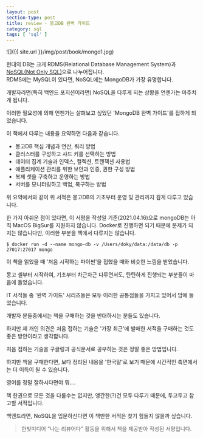 ```yaml
---
layout: post
section-type: post
title: review - 몽고DB 완벽 가이드
category: sql
tags: [ 'sql' ]
---
```


![]({{ site.url }}/img/post/book/mongo1.jpg)

현대의 DB는 크게 RDMS(Relational Database Management System)과 [NoSQL(Not Only SQL)](https://ko.wikipedia.org/wiki/NoSQL)으로 나누어집니다.  
RDMS에는 MySQL이 있다면, NoSQL에는 MongoDB가 가장 유명합니다.  

개발자라면(특히 백엔드 포지션이라면) NoSQL을 다루게 되는 상황을 언젠가는 마주치게 됩니다.  

이러한 필요성에 의해 언젠가는 살펴보고 싶었던 'MongoDB 완벽 가이드'를 접하게 되었습니다.

이 책에서 다루는 내용을 요약하면 다음과 같습니다.

- 몽고DB 핵심 개념과 연산, 쿼리 방법
- 클러스터를 구성하고 샤드 키를 선택하는 방법
- 데이터 집계 기술과 인덱스, 컬렉션, 트랜잭션 사용법
- 애플리케이션 관리를 위한 보안과 인증, 권한 구성 방법
- 복제 셋을 구축하고 운영하는 방법
- 서버를 모니터링하고 백업, 복구하는 방법

위 요약에서와 같이 위 서적은 몽고DB의 기초부터 운영 및 관리까지 깊게 다루고 있습니다.


한 가지 아쉬운 점이 있다면, 이 서평을 작성일 기준(2021.04.16)으로 mongoDB는 아직 MacOS BigSur를 지원하지 않습니다. Docker로 진행하면 되기 때문에 문제가 되지는 않습니다만, 이러한 부분을 책에서 다루지는 않습니다.  

```
$ docker run -d --name mongo-db -v /Users/doky/data:/data/db -p 27017:27017 mongo
```

이 책을 읽었을 때 '처음 시작하는 파이썬'을 접했을 때와 비슷한 느낌을 받았습니다.

몽고 셸부터 시작하여, 기초부터 차근차근 다루면서도, 탄탄하게 진행되는 부분들이 마음에 들었습니다.  

IT 서적들 중 '완벽 가이드' 시리즈들은 모두 이러한 공통점들을 가지고 있어서 맘에 들었습니다.  

개발자 분들중에서는 책을 구매하는 것을 반대하시는 분들도 있습니다. 

하지만 제 개인 의견은 처음 접하는 기술은 '가장 최근'에 발매한 서적을 구매하는 것도 좋은 방안이라고 생각합니다.  

처음 접하는 기술을 구글링과 공식문서로 공부하는 것은 정말 좋은 방법입니다.

하지만 책을 구매한다면, 보다 정리된 내용을 '한국말'로 보기 때문에 시간적인 측면에서는 더 이득이 될 수 있습니다.

영어를 정말 잘하시다면야 뭐....

책 한권으로 모든 것을 다룰수는 없지만, 앵간한(?)건 모두 다루기 때문에, 두고두고 참고할 서적입니다.

백엔드라면, NoSQL을 입문하신다면 이 책만한 서적은 찾기 힘들지 않을까 싶습니다.

> 한빛미디어 "나는 리뷰어다" 활동을 위해서 책을 제공받아 작성된 서평입니다.
